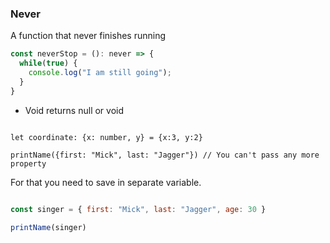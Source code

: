 ### Never
A function that never finishes running

```js
const neverStop = (): never => {
  while(true) {
    console.log("I am still going");
  }
}
```

* Void returns null or void

```

let coordinate: {x: number, y} = {x:3, y:2}

```

```
printName({first: "Mick", last: "Jagger"}) // You can't pass any more property

```
For that you need to save in separate variable.

```js

const singer = { first: "Mick", last: "Jagger", age: 30 }

printName(singer)

```